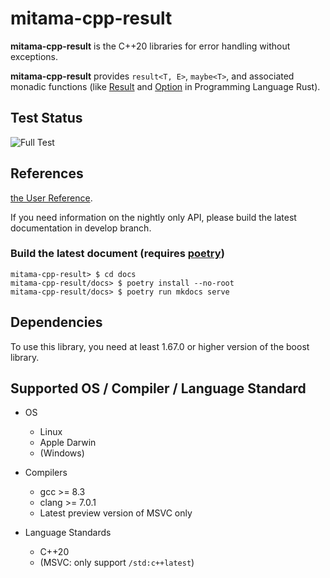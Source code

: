# mitama-cpp-result

**mitama-cpp-result** is the C++20 libraries for error handling without exceptions.

**mitama-cpp-result** provides `result<T, E>`, `maybe<T>`, and associated monadic functions
(like [Result](https://doc.rust-lang.org/std/result/enum.Result.html)
and [Option](https://doc.rust-lang.org/std/option/enum.Option.html) in Programming Language Rust).

## Test Status
![Full Test](https://github.com/LoliGothick/mitama-cpp-result/workflows/Full%20Test/badge.svg)

## References

[the User Reference](https://loligothick.github.io/mitama-cpp-result/).

If you need information on the nightly only API, please build the latest documentation in develop branch.

### Build the latest document (requires [poetry](https://python-poetry.org/))

```shell
mitama-cpp-result> $ cd docs
mitama-cpp-result/docs> $ poetry install --no-root
mitama-cpp-result/docs> $ poetry run mkdocs serve
```

## Dependencies

To use this library, you need at least 1.67.0 or higher version of the boost library.

## Supported OS / Compiler / Language Standard

- OS
    - Linux
    - Apple Darwin
    - (Windows)

- Compilers
    - gcc >= 8.3
    - clang >= 7.0.1
    - Latest preview version of MSVC only

- Language Standards
    - C++20
    - (MSVC: only support `/std:c++latest`)
